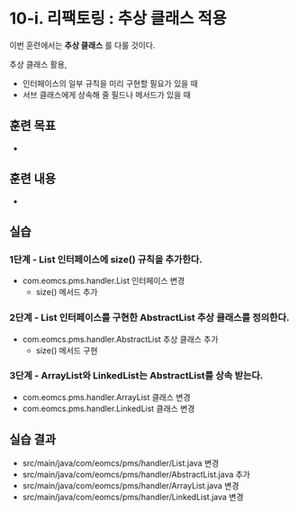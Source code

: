# 10-i. 리팩토링 : 추상 클래스 적용

이번 훈련에서는 **추상 클래스** 를 다룰 것이다.

추상 클래스 활용,
- 인터페이스의 일부 규칙을 미리 구현할 필요가 있을 때 
- 서브 클래스에게 상속해 줄 필드나 메서드가 있을 때


## 훈련 목표

- 

## 훈련 내용

-  


## 실습

### 1단계 - List 인터페이스에 size() 규칙을 추가한다.

- com.eomcs.pms.handler.List 인터페이스 변경
  - size() 메서드 추가

### 2단계 - List 인터페이스를 구현한 AbstractList 추상 클래스를 정의한다.

- com.eomcs.pms.handler.AbstractList 추상 클래스 추가
  - size() 메서드 구현 

### 3단계 - ArrayList와 LinkedList는 AbstractList를 상속 받는다.

- com.eomcs.pms.handler.ArrayList 클래스 변경
- com.eomcs.pms.handler.LinkedList 클래스 변경

## 실습 결과

- src/main/java/com/eomcs/pms/handler/List.java 변경
- src/main/java/com/eomcs/pms/handler/AbstractList.java 추가
- src/main/java/com/eomcs/pms/handler/ArrayList.java 변경
- src/main/java/com/eomcs/pms/handler/LinkedList.java 변경
